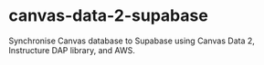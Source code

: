 # canvas-data-2-supabase
Synchronise Canvas database to Supabase using Canvas Data 2, Instructure DAP library, and AWS.
